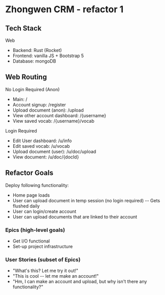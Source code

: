 # Zhongwen CRM - refactor 1

## Tech Stack
Web
- Backend: Rust (Rocket)
- Frontend: vanilla JS + Bootstrap 5
- Database: mongoDB

## Web Routing

No Login Required (Anon)
- Main: /
- Account signup: /register
- Upload document (anon): /upload
- View other account dashboard: /{username}
- View saved vocab: /{username}/vocab

Login Required
- Edit User dashboard: /u/info
- Edit saved vocab: /u/vocab
- Upload document (user): /u/doc/upload
- View document: /u/doc/{docId}

## Refactor Goals
Deploy following functionality:
- Home page loads
- User can upload document in temp session (no login required)
    -- Gets flushed daily
- User can login/create account
- User can upload documents that are linked to their account

### Epics (high-level goals)
- Get I/O functional
- Set-up project infrastructure

### User Stories (subset of Epics)
- "What's this? Let me try it out!"
- "This is cool -- let me make an account!"
- "Hm, I can make an account and upload, but why isn't there any functionality?"
